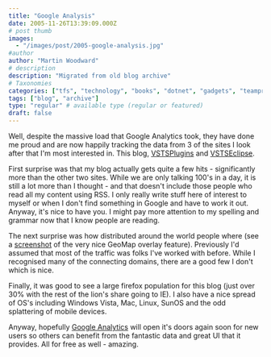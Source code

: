 ```yaml
---
title: "Google Analysis"
date: 2005-11-26T13:39:09.000Z
# post thumb
images:
  - "/images/post/2005-google-analysis.jpg"
#author
author: "Martin Woodward"
# description
description: "Migrated from old blog archive"
# Taxonomies
categories: ["tfs", "technology", "books", "dotnet", "gadgets", "teamprise", "web"]
tags: ["blog", "archive"]
type: "regular" # available type (regular or featured)
draft: false
---
```

[](/images/blog/geomap.html)Well, despite the massive load that Google Analytics took, they have done me proud and are now happily tracking the data from 3 of the sites I look after that I'm most interested in.  This blog, [VSTSPlugins](http://vstsplugins.sourceforge.net) and [VSTSEclipse](http://www.vstseclipse.org).

First surprise was that my blog actually gets quite a few hits - significantly more than the other two sites.  While we are only talking 100's in a day, it is still a lot more than I thought - and that doesn't include those people who read all my content using RSS.  I only really write stuff here of interest to myself or when I don't find something in Google and have to work it out.  Anyway, it's nice to have you.  I might pay more attention to my spelling and grammar now that I know people are reading.  

The next surprise was how distributed around the world people where (see a [screenshot](/images/blog/geomap.html) of the very nice GeoMap overlay feature).  Previously I'd assumed that most of the traffic was folks I've worked with before.  While I recognised many of the connecting domains, there are a good few I don't which is nice.

Finally, it was good to see a large firefox population for this blog (just over 30% with the rest of the lion's share going to IE).  I also have a nice spread of OS's including Windows Vista, Mac, Linux, SunOS and the odd splattering of mobile devices.

Anyway, hopefully [Google Analytics](http://www.google.com/analytics) will open it's doors again soon for new users so others can benefit from the fantastic data and great UI that it provides.  All for free as well - amazing.